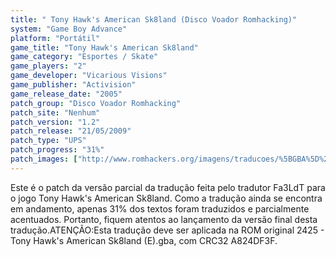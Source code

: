 ```yaml
---
title: " Tony Hawk's American Sk8land (Disco Voador Romhacking)"
system: "Game Boy Advance"
platform: "Portátil"
game_title: "Tony Hawk's American Sk8land"
game_category: "Esportes / Skate"
game_players: "2"
game_developer: "Vicarious Visions"
game_publisher: "Activision"
game_release_date: "2005"
patch_group: "Disco Voador Romhacking"
patch_site: "Nenhum"
patch_version: "1.2"
patch_release: "21/05/2009"
patch_type: "UPS"
patch_progress: "31%"
patch_images: ["http://www.romhackers.org/imagens/traducoes/%5BGBA%5D%20Tony%20Hawk's%20American%20Sk8land%20-%20Disco%20Voador%20Romhacking%20-%201.png","http://www.romhackers.org/imagens/traducoes/%5BGBA%5D%20Tony%20Hawk's%20American%20Sk8land%20-%20Disco%20Voador%20Romhacking%20-%202.png","http://www.romhackers.org/imagens/traducoes/%5BGBA%5D%20Tony%20Hawk's%20American%20Sk8land%20-%20Disco%20Voador%20Romhacking%20-%203.png"]
---
```

Este é o patch da versão parcial da tradução feita pelo tradutor Fa3LdT para o jogo Tony Hawk's American Sk8land. Como a tradução ainda se encontra em andamento, apenas 31% dos textos foram traduzidos e parcialmente acentuados. Portanto, fiquem atentos ao lançamento da versão final desta tradução.ATENÇÃO:Esta tradução deve ser aplicada na ROM original 2425 - Tony Hawk's American Sk8land (E).gba, com CRC32 A824DF3F.